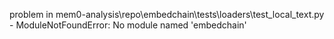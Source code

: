 problem in mem0-analysis\repo\embedchain\tests\loaders\test_local_text.py - ModuleNotFoundError: No module named 'embedchain'

